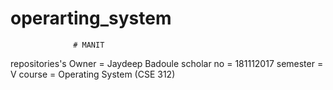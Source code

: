 # operarting_system
                  # MANIT
                 
 repositories's Owner = Jaydeep Badoule
 scholar no  = 181112017
 semester = V
 course  =  Operating System (CSE 312)
